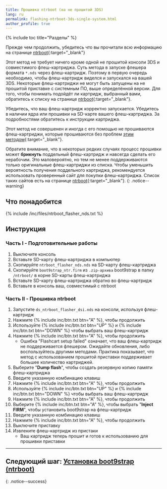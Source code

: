 ```yaml
---
title: Прошивка ntrboot (на не прошитой 3DS)
lang: ru
permalink: flashing-ntrboot-3ds-single-system.html
author_profile: true
---
```

{% include toc title="Разделы" %}

Прежде чем продолжить, убедитесь что вы прочитали всю информацию на странице [ntrboot](ntrboot){:target="_blank"}

Этот метод не требует ничего кроме одной не прошитой консоли 3DS и совместимого флеш-картриджа. Суть метода в запуске флешера формата `*.nds` через флеш-картридж. Поэтому в первую очередь необходимо, чтобы флеш-картридж виделся и запускался на вашей 3DS. Некоторые флеш-картриджи не могут быть запущены на не прошитой приставке с системным ПО, выше определённой версии. Для того, чтобы понимать подойдёт ли картридж, выбранный вами, обратитесь к списку на странице [ntrboot](ntrboot#список-совместимых-флеш-картриджей){:target="_blank"}.

Убедитесь, что ваш флеш-картридж корректно запускается. Убедитесь в наличии ядра или прошивки на SD-карте вашего флеш-картриджа. За подробностями обратитесь к инструкции картриджа.

Этот метод не совершенен и иногда с его помощью не прошиваются флеш-картриджи, которые прошиваются без проблем [этим методом](flashing-ntrboot-3ds-multi-system){:target="_blank"}.

Обратите внимание, что в некоторых редких случаях процесс прошивки может **брикнуть** поддельный флеш-картридж и навсегда сделать его нерабочим. Это маловероятно, но тем не менее поддерживаются только оригинальные флеш-картриджи из списка. Чтобы уменьшить вероятность получения поддельного картриджа, рекомендуется использовать проверенный сайт для покупки флеш-картриджа. Список таких сайтов есть на странице [ntrboot](ntrboot#список-совместимых-флеш-картриджей){:target="_blank"}.
{: .notice--warning}

## Что понадобится

{% include /inc/files/ntrboot_flasher_nds.txt %}

## Инструкция

### Часть I - Подготовительные работы

1. Выключите консоль
1. Вставьте SD-карту флеш-картриджа в компьютер
1. Скопируйте `ntrboot_flasher_nds.nds` на SD-карту флеш-картриджа
1. Скопируйте `boot9strap_ntr.firm` из `.zip-архива` boot9strap в папку `/ntrboot/` в корне SD-карты флеш-картриджа
1. Вставьте SD-карту флеш-картриджа обратно во флеш-картридж
1. Вставьте в консоль ваш, совместимый с ntrboot

### Часть II - Прошивка ntrboot

1. Запустите `ds_ntrboot_flasher_dsi.nds` на консоли, используя флеш-картридж
1. Нажмите {% include inc/btn.txt btn="A" %}, чтобы продолжить
1. Используйте {% include inc/btn.txt btn="UP" %} и {% include inc/btn.txt btn="DOWN" %} чтобы выбрать ваш флеш-картридж
1. Нажмите {% include inc/btn.txt btn="A" %}, чтобы продолжить
	+ Ошибка "Flashcart setup failed" означает, что ваш флеш-картридж не поддерживается флешером. Ожидайте обновления, либо воспользуйтесь другими методами. Практика показывает, что метод с использованием прошитой приставки поддерживает большее количество картриджей.
1. Выберите "**Dump flash**", чтобы создать резервную копию памяти флеш-картриджа
1. Введите указанную комбинацию клавиш
1. Нажмите {% include inc/btn.txt btn="A" %}, чтобы продолжить
1. Используйте {% include inc/btn.txt btn="UP" %} и {% include inc/btn.txt btn="DOWN" %} чтобы выбрать ваш флеш-картридж
1. Нажмите {% include inc/btn.txt btn="A" %}, чтобы продолжить
1. Выберите {% include inc/btn.txt btn="A" %}, чтобы выбрать "**Inject FIRM**", чтобы установить boot9strap на флеш-картридж
1. Введите указанную комбинацию клавиш
1. Нажмите {% include inc/btn.txt btn="A" %}, чтобы продолжить
1. Выключите приставку
1. Извлеките флеш-картридж из пристаки
	* Ваш картридж теперь прошит и готов к использованию для прошивки приставки

___

## Следующий шаг: [Установка boot9strap (ntrboot)](installing-boot9strap-ntrboot)
{: .notice--success}